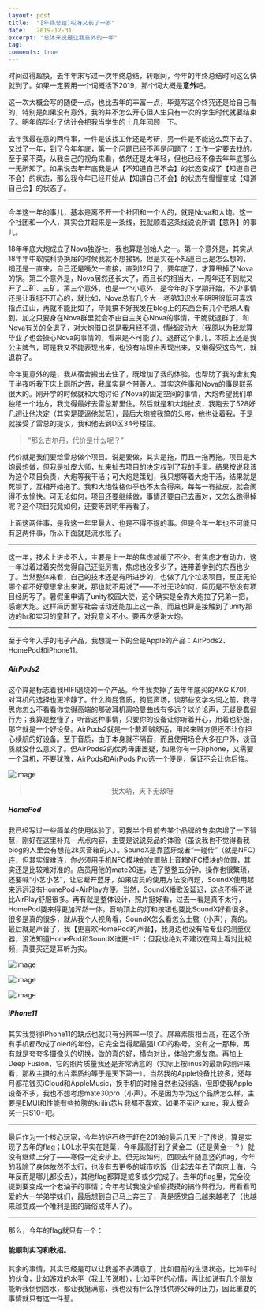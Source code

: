 ```yaml
---
layout: post
title:  "[年终总结]哎呀又长了一岁"
date:   2019-12-31
excerpt: "总体来说是让我意外的一年"
tag:
comments: true  
---
```


时间过得超快，去年年末写过一次年终总结，转眼间，今年的年终总结时间这么快就到了。如果一定要用一个词概括下2019，那个词大概是**意外**吧。

这一次大概会写的随便一点，也比去年的丰富一点，毕竟写这个终究还是给自己看的，特别是如果没有意外，我的并不怎么开心但人生只有一次的学生时代就要结束了。明年临毕业了估计会把我当学生的十几年回顾一下。

去年我最在意的两件事，一件是该找工作还是考研，另一件是不能这么菜下去了。又过了一年，到了今年年底，第一个问题已经不再是问题了：工作一定要去找的。至于菜不菜，从我自己的视角来看，依然还是太年轻，但也已经不像去年年底那么一无所知了。如果说去年年底我是从【不知道自己不会】的状态变成了【知道自己不会】的状态，那么我今年已经开始从【知道自己不会】的状态在慢慢变成【知道自己会】的状态了。

-------------------------

今年这一年的事儿，基本是离不开一个社团和一个人的，就是Nova和大炮。这一个社团和一个人，其实合并起来是一条线，我就顺着这条线说说所谓【意外】的事儿。

18年年底大炮成立了Nova独游社，我也算是创始人之一。第一个意外是，其实从18年年中软院科协换届的时候我就不想接锅，但是实在不知道自己是怎么想的，锅还是一直来，自己还是嘴欠一直接，直到12月了，要年底了，才算甩掉了Nova的锅。第二个意外是，Nova居然还长大了，而且长的相当大，一周年还不到就又开了二矿、三矿。第三个意外，也是一个小意外，是今年的下学期开始，不少事情还是让我挺不开心的，就比如，Nova总有几个大一老弟知识水平明明很低可喜欢指点江山，再就不能比如了，毕竟搞不好我发在blog上的东西会有几个老熟人看到。加之只要身在Nova群里就会不由自主关心Nova的事情，干脆就退群了，和Nova有关的全退了，对大炮借口说是我月经不调，情绪波动大（我原以为我就算毕业了也会操心Nova的事情的，看来是不可能了）。退群这个事儿，本质上还是我公主脾气，可是我又不能表现出来，也没有啥理由表现出来，又懒得受这鸟气，就退群了。

今年更意外的是，我从宿舍搬出去住了，既增加了我的体验，也帮助了我的舍友免于半夜听我下床上厕所之苦，我属实是个带善人。其实这件事和Nova的事是联系很大的。刚开学的时候就和大炮讨论了Nova的固定空间的事情，大炮希望我们单独租一个地方，我觉得最好去雷总那里住。然后就是和大炮扯皮，我跑去了528好几趟让他决定（其实是硬逼他就范），最后大炮被我搞的头疼，他也让着我，于是就接受了雷总的提议，我和他去到D区34号楼住。

>“那么古尔丹，代价是什么呢？”

代价就是我们要给雷总做个项目。说是要做，其实是拖，而且一拖再拖。项目是大炮最想做，但我是扯皮大师，扯来扯去项目的决定权到了我的手里。结果按说我该为这个项目负责，大炮等我干活；可大炮是策划，我只想等着大炮干活，结果就是死锁了，互相开始拖了。我和大炮性格似乎也不太合得来，每每一有扯皮，就会闹得不太愉快。可无论如何，项目还要继续做，事情还要自己去面对，又怎么跑得掉呢？这个项目究竟如何，还要等到明年再看了。

上面这两件事，是我这一年里最大、也是不得不提的事。但是今年一年也不可能只有这两件事，所以下面就是流水账了。

-------------------------

这一年，技术上进步不大，主要是上一年的焦虑减缓了不少。有焦虑才有动力，这一年过着过着突然觉得自己还挺厉害，焦虑也没多少了，连带着学到的东西也少了。当然整体来看，自己的技术还是有所进步的，也做了几个垃圾项目，反正无论哪个都不好意思拿出来说，那也就不用说了——不过无论如何，简历是不愁没有项目经历写了。暑假里申请了unity校园大使，这个确实是全靠大炮拉了兄弟一把，感谢大炮。这样简历里写社会活动还能加上这一条，而且也算是接触到了unity那边的hr和实习的童鞋了，对我意义不小。要再次感谢大炮。

-------------------------

至于今年入手的电子产品，我想提一下的全是Apple的产品：AirPods2、HomePod和iPhone11。

##### AirPods2

这个算是标志着我HIFI退烧的一个产品。今年我卖掉了去年年底买的AKG K701，对耳机的选择也更冷静了。什么狗屁音质，狗屁声场，谈那些玄学名词之前，我寻思你怎么不看看你觉得高端的那破耳机离哈曼曲线有多远？以价论声，无疑是蠢逼行为；我算是整懂了，听音这种事情，只要你的设备让你听着开心，用着也舒服，那它就是一个好设备。AirPods2就是一个戴着贼舒适，用起来贼方便还不让你担心续航的好设备。至于音质，由于本身就不隔音，而且使用场合大多在户外，谈音质就没什么意义了。但AirPods2的优秀毋庸置疑，如果你有一只iphone，又需要一个耳机，不要犹豫，AirPods和AirPods Pro选一个便是，保证不会让你后悔。

![image](https://github.com/xindu233/xindu233.github.io/blob/master/_posts/images/IMG_0957.JPG?raw=true)

><center>我大萌，天下无敌呀</center>

##### HomePod
我已经写过一些简单的使用体验了，可我半个月前去某个品牌的专卖店增了一下智慧，刚好在这里补充一点点内容，主要是说说竞品的体验（虽说我也不觉得看我blog的人里会有想花2k买音箱的人）。SoundX是靠蓝牙或者“一碰传”（就是NFC）连，但其实很难连，你必须用手机NFC模块的位置贴上音箱NFC模块的位置，其实还是比较难对准的。店员用他的mate20连，连了整整五分钟。操作也很繁琐，还要喊“小艺小艺”，让它断开蓝牙，如果店员的使用方法没问题，SoundX使用起来远远没有HomePod+AirPlay方便。当然，SoundX播歌没延迟，这点不得不说比AirPlay舒服很多。再有就是整体设计，照片挺好看，过去一看是真不太行，HomePod要来得更加浑然一体，音响顶上的灯和按钮也要比SoundX好看很多。很多是真的很多，就从我个人视角看，SoundX怎么看怎么土鳖（小声），真的。最后就是声音了，我【更喜欢HomePod的声音】，我身边也没有啥专业的测量仪器，没法知道HomePod和SoundX谁更HIFI；但我也绝对不建议在网上看对比视频，真要买还是耳听为实。

![image](https://github.com/xindu233/xindu233.github.io/blob/master/_posts/images/IMG_0942.JPG?raw=true)

![image](https://github.com/xindu233/xindu233.github.io/blob/master/_posts/images/IMG_0945.JPG?raw=true)

![image](https://github.com/xindu233/xindu233.github.io/blob/master/_posts/images/IMG_0950.JPG?raw=true)

##### iPhone11
其实我觉得iPhone11的缺点也就只有分辨率一项了。屏幕素质相当高，在这个所有手机都改成了oled的年份，它完全当得起最强LCD的称号，没有之一那种。再有就是夸夸多摄像头的切换，做的真的好，横向对比，体验完爆友商。再加上Deep Fusion，它的照片质量我还是非常满意的（实际上按linus的最新的测评来看，那枚主摄的出片素质约等于是天下第一）。当然我的Apple设备比较多，还每月都花钱买iCloud和AppleMusic，换手机的时候自然也没得选，但即使我Apple设备不多，我也不想考虑mate30pro（小声）。不是因为华为这个品牌怎么样，主要是EMUI和性能有些拉胯的krilin芯片我都不喜欢。如果不买iPhone，我大概会买一只S10+吧。

-------------------------

最后作为一个核心玩家，今年的炉石终于赶在2019的最后几天上了传说，算是实现了去年的flag；LOL水平实在是菜，今年最高打到了黄金二（还是黄金一？）就没有继续上分了——寒假一定安排上。但无论如何，回顾去年随意竖的flag，今年的我除了身体依然不太行，也没有去更多的城市吃饭（比起去年去了南京上海，今年反而是哪儿都没去），其他flag都算是或多或少完成了。去年的flag里，完全没提到要变成一个老油子的事情；今年考试我没少偷偷摸摸的搞作弊行为，再看看可爱的大一学弟学妹们，最后想到自己马上奔三了，真是感觉自己越来越老了（也越来越变成一个唯利是图的庸俗成年人了）。

-------------------------

那么，今年的flag就只有一个：

#### 能顺利实习和秋招。

其余的事情，其实已经是可以让我差不多满意了，比如目前的生活状态，比如平时的伙食，比如游戏的水平（我上传说啦），比如平时的心情，再比如说有几个朋友能听我倒倒苦水，都让我挺满意，我也没有什么挣钱供养父母的压力，因此重要的事情就只有这一件惹。
